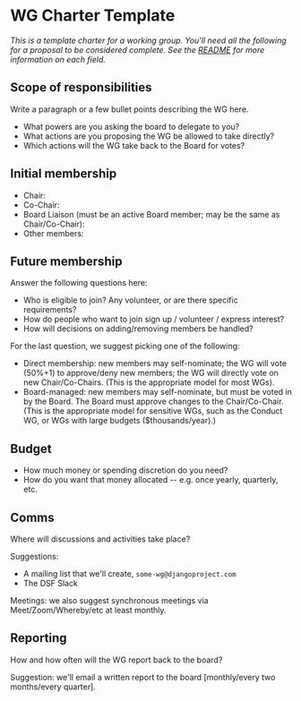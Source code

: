 # WG Charter Template

_This is a template charter for a working group. You'll need all the following for a proposal to be considered complete. See the [README](README.md) for more information on each field._

## Scope of responsibilities

Write a paragraph or a few bullet points describing the WG here.

- What powers are you asking the board to delegate to you?
- What actions are you proposing the WG be allowed to take directly?
- Which actions will the WG take back to the Board for votes?

## Initial membership

- Chair:
- Co-Chair:
- Board Liaison (must be an active Board member; may be the same as Chair/Co-Chair):
- Other members:

## Future membership

Answer the following questions here:

- Who is eligible to join? Any volunteer, or are there specific requirements?
- How do people who want to join sign up / volunteer / express interest?
- How will decisions on adding/removing members be handled?

For the last question, we suggest picking one of the following:

- Direct membership: new members may self-nominate; the WG will vote (50%+1) to approve/deny new members; the WG will directly vote on new Chair/Co-Chairs. (This is the appropriate model for most WGs).
- Board-managed: new members may self-nominate, but must be voted in by the Board. The Board must approve changes to the Chair/Co-Chair. (This is the appropriate model for sensitive WGs, such as the Conduct WG, or WGs with large budgets ($thousands/year).)

## Budget

- How much money or spending discretion do you need?
- How do you want that money allocated -- e.g. once yearly, quarterly, etc.

## Comms

Where will discussions and activities take place?

Suggestions:

- A mailing list that we'll create, `some-wg@djangoproject.com`
- The DSF Slack

Meetings: we also suggest synchronous meetings via Meet/Zoom/Whereby/etc at least monthly.

## Reporting

How and how often will the WG report back to the board?

Suggestion: we'll email a written report to the board [monthly/every two months/every quarter].
